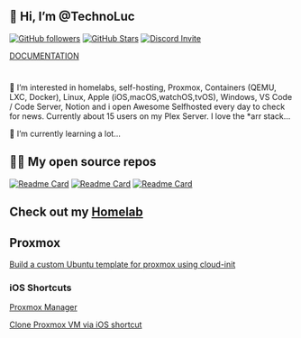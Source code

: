 ## 👋 Hi, I’m @TechnoLuc

[![GitHub followers](https://img.shields.io/github/followers/technoluc?logo=GitHub&style=for-the-badge)](https://github.com/technoluc)
[![GitHub Stars](https://img.shields.io/github/stars/technoluc?logo=github&style=for-the-badge)](https://github.com/technoluc)
[![Discord Invite](https://img.shields.io/discord/677701098101932032?color=4A55CC&label=Discord&logo=discord&style=for-the-badge)](https://discord.gg/kvvndsWGmT)

[DOCUMENTATION](https://technoluc.github.io)

#
👀 I’m interested in homelabs, self-hosting, Proxmox, Containers (QEMU, LXC, Docker), Linux, Apple (iOS,macOS,watchOS,tvOS), Windows, VS Code / Code Server, Notion and i open Awesome Selfhosted every day to check for news. Currently about 15 users on my Plex Server. I love the *arr stack...

🌱 I’m currently learning a lot...

<!-- 📫 You can reach me via [Discord](https://discord.gg/kvvndsWGmT) -->

<!-- [![Anurag's GitHub stats](https://github-readme-stats.vercel.app/api?username=technoluc)](https://github.com/anuraghazra/github-readme-stats) -->

## 🧑‍💻 My open source repos

[![Readme Card](https://github-readme-stats.vercel.app/api/pin/?username=technoluc&repo=technoluc.github.io&theme=radical)](https://github.com/technoluc/technoluc.github.io.git)
[![Readme Card](https://github-readme-stats.vercel.app/api/pin/?username=technoluc&repo=recycle-bin-themes&theme=radical)](https://github.com/technoluc/recycle-bin-themes.git)
[![Readme Card](https://github-readme-stats.vercel.app/api/pin/?username=technoluc&repo=winutil&theme=radical)](https://github.com/technoluc/winutil.git)



<!---
technoluc/technoluc is a ✨ special ✨ repository because its `README.md` (this file) appears on your GitHub profile.
You can click the Preview link to take a look at your changes.
--->

## Check out my [Homelab](https://github.com/technoluc/homelab.git)

## Proxmox

[Build a custom Ubuntu template for proxmox using cloud-init](proxmox/README.md)

### iOS Shortcuts

[Proxmox Manager](https://www.icloud.com/shortcuts/216466a5361d475090f787211297767e)

[Clone Proxmox VM via iOS shortcut](https://www.icloud.com/shortcuts/afc4686b36cf41b5bc62e10215a351bc)





